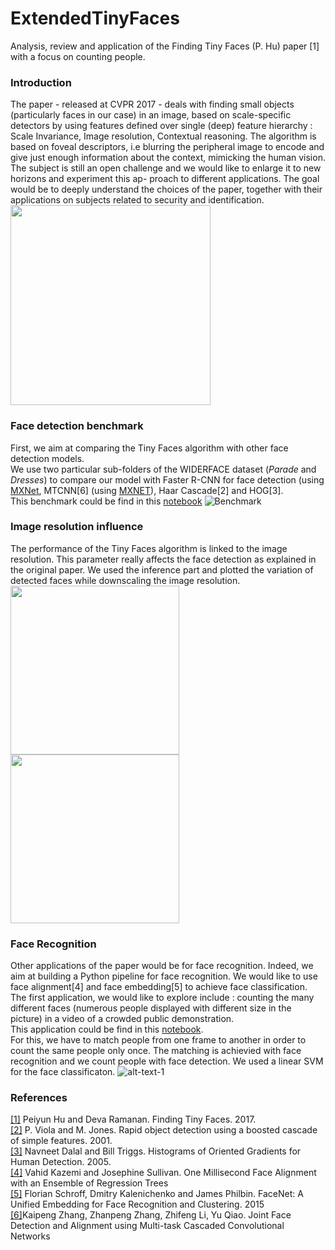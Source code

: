 # ExtendedTinyFaces
Analysis, review and application of the Finding Tiny Faces (P. Hu) paper [1] with a focus on counting people.

### Introduction
The paper - released at CVPR 2017 - deals with finding small objects (particularly faces in our case) in an image, 
based on scale-specific detectors by using features defined over single (deep) feature hierarchy : 
Scale Invariance, Image resolution, Contextual reasoning. The algorithm is based on foveal descriptors, i.e blurring the peripheral image to encode and give just enough 
information about the context, mimicking the human vision.   
The subject is still an open challenge and we would like to enlarge it to new horizons and 
experiment this ap- proach to different applications. The goal would be to deeply understand 
the choices of the paper, together with their applications on subjects related to security and identification.  
<img src="https://github.com/alexattia/ExtendedTinyFaces/blob/master/data/92_TinyFaces.png" height="320">

### Face detection benchmark
First, we aim at comparing the Tiny Faces algorithm with other face detection models.  
We use two particular sub-folders of the WIDERFACE dataset (*Parade*  and *Dresses*) to compare our model with Faster R-CNN for face detection (using [MXNet](https://github.com/tornadomeet/mxnet-face), MTCNN[6] (using [MXNET](https://github.com/pangyupo/mxnet_mtcnn_face_detection)),  Haar Cascade[2] and HOG[3].  
This benchmark could be find in this [notebook](https://github.com/alexattia/ExtendedTinyFaces/blob/master/Face%20Detection%20algorithms%20comparison.ipynb)
![Benchmark](https://github.com/alexattia/ExtendedTinyFaces/blob/master/data/benchmark.png)

### Image resolution influence
The performance of the Tiny Faces algorithm is linked to the image resolution. This parameter really affects the face detection as explained in the original paper. We used the inference part and plotted the variation of detected faces while downscaling the image resolution.  
<img src="https://github.com/alexattia/ExtendedTinyFaces/blob/master/data/Downscale_graph.png" height="270"> <img src="https://github.com/alexattia/ExtendedTinyFaces/blob/master/data/Downscaling.png" height="270">

### Face Recognition
Other applications of the paper would be for face recognition. 
Indeed, we aim at building a Python pipeline for face recognition. 
We would like to use face alignment[4] and face embedding[5] to achieve face classification.   
The first application, we would like to explore include : counting the many different faces 
(numerous people displayed with different size in the picture) in a video of a crowded public demonstration.   
This application could be find in this 
[notebook](https://github.com/alexattia/ExtendedTinyFaces/blob/master/Counting%20in%20video.ipynb).  
For this, we have to match people from one frame to another in order to count the same people only once. The matching is achievied with face recognition and we count people with face detection. We used a linear SVM for the face classificaton.
![alt-text-1](https://github.com/alexattia/ExtendedTinyFaces/blob/master/data/TotalIncrementalCount.gif)

### References 
[[1]](https://arxiv.org/abs/1612.04402) Peiyun Hu and Deva Ramanan. Finding Tiny Faces. 2017.  
[[2]](https://www.cs.cmu.edu/~efros/courses/LBMV07/Papers/viola-cvpr-01.pdf) P. Viola and M. Jones. Rapid object detection using a boosted cascade of simple features. 2001.  
[[3]](http://lear.inrialpes.fr/people/triggs/pubs/Dalal-cvpr05.pdf) Navneet Dalal and Bill Triggs. Histograms of Oriented Gradients for Human Detection. 2005.  
[[4]](https://pdfs.semanticscholar.org/d78b/6a5b0dcaa81b1faea5fb0000045a62513567.pdf) Vahid Kazemi and Josephine Sullivan. One Millisecond Face Alignment with an Ensemble of Regression Trees  
[[5]](https://arxiv.org/abs/1503.03832) Florian Schroff, Dmitry Kalenichenko and James Philbin. FaceNet: A Unified Embedding for Face Recognition and Clustering. 2015  
[[6]](https://arxiv.org/abs/1604.02878)Kaipeng Zhang, Zhanpeng Zhang, Zhifeng Li, Yu Qiao. Joint Face Detection and Alignment using Multi-task Cascaded Convolutional Networks

